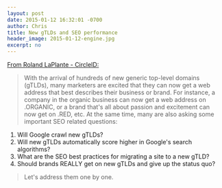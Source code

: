 ```yaml
---
layout: post
date: 2015-01-12 16:32:01 -0700
author: Chris
title: New gTLDs and SEO performance
header_image: 2015-01-12-engine.jpg
excerpt: no
---
```


[From Roland LaPlante - CircleID:](http://www.circleid.com/posts/20150112_new_gtlds_show_promising_seo_performance/)

> With the arrival of hundreds of new generic top-level domains (gTLDs), many marketers are excited that they can now get a web address that best describes their business or brand. For instance, a company in the organic business can now get a web address on .ORGANIC, or a brand that's all about passion and excitement can now get on .RED, etc. At the same time, many are also asking some important SEO related questions:
> 
1. Will Google crawl new gTLDs?
2. Will new gTLDs automatically score higher in Google's search algorithms?
3. What are the SEO best practices for migrating a site to a new gTLD?
4. Should brands REALLY get on new gTLDs and give up the status quo?
> 
> Let's address them one by one.